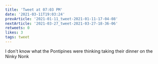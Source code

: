```yaml
---
title: 'Tweet at 07:03 PM'
date: '2021-03-11T19:03:24'
prevArticle: '2021-01-11_tweet-2021-01-11-17-04-08'
nextArticle: '2021-03-27_tweet-2021-03-27-18-36-06'
retweets: 0
likes: 3
tags: tweet
---
```

I don't know what the Pontipines were thinking taking their dinner on the Ninky Nonk